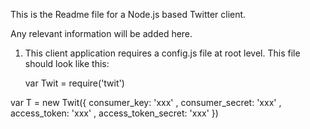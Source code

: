 This is the Readme file for a Node.js based Twitter client.

Any relevant information will be added here.

1. This client application requires a config.js file at root level. This file should look like this:

	var Twit = require('twit')

var T = new Twit({
    consumer_key:         'xxx'
  , consumer_secret:      'xxx'
  , access_token:         'xxx'
  , access_token_secret:  'xxx'
})
